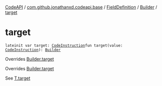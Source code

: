 [CodeAPI](../../../index.md) / [com.github.jonathanxd.codeapi.base](../../index.md) / [FieldDefinition](../index.md) / [Builder](index.md) / [target](.)

# target

`lateinit var target: `[`CodeInstruction`](../../../com.github.jonathanxd.codeapi/-code-instruction.md)`fun target(value: `[`CodeInstruction`](../../../com.github.jonathanxd.codeapi/-code-instruction.md)`): `[`Builder`](index.md)

Overrides [Builder.target](../../-accessor/-builder/target.md)

Overrides [Builder.target](../../-field-base/-builder/target.md)

See [T.target](#)

